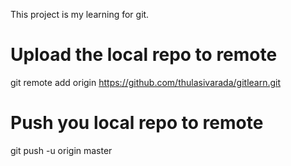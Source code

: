 This project is my learning for git.

Upload the local repo to remote
================================
git remote add origin https://github.com/thulasivarada/gitlearn.git

Push you local repo to remote
==============================
git push -u origin master
